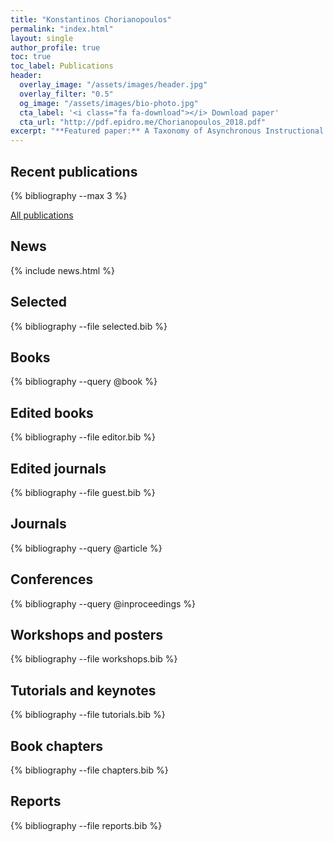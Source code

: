 ```yaml
---
title: "Konstantinos Chorianopoulos"
permalink: "index.html"
layout: single
author_profile: true
toc: true
toc_label: Publications
header:
  overlay_image: "/assets/images/header.jpg"
  overlay_filter: "0.5"
  og_image: "/assets/images/bio-photo.jpg"
  cta_label: '<i class="fa fa-download"></i> Download paper'
  cta_url: "http://pdf.epidro.me/Chorianopoulos_2018.pdf"
excerpt: "**Featured paper:** A Taxonomy of Asynchronous Instructional Video Styles"
---
```


## Recent publications

{% bibliography --max 3 %}

[All publications](https://pdf.epidro.me)

## News

{% include news.html %}


## Selected

{% bibliography --file selected.bib %}

## Books

{% bibliography --query @book %}

## Edited books

{% bibliography --file editor.bib %}

## Edited journals

{% bibliography --file guest.bib %}

## Journals

{% bibliography --query @article %}

## Conferences

{% bibliography --query @inproceedings %}

## Workshops and posters

{% bibliography --file workshops.bib %}

## Tutorials and keynotes

{% bibliography --file tutorials.bib %}

## Book chapters

{% bibliography --file chapters.bib %}

## Reports

{% bibliography --file reports.bib %}
